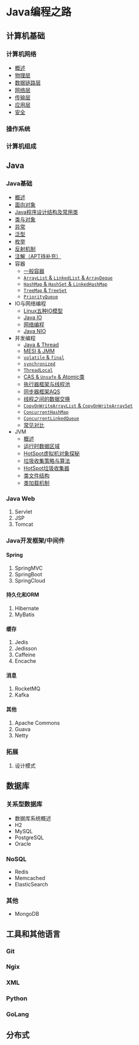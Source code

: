 # Java编程之路

## 计算机基础

### 计算机网络

- [概述](计算机基础/计算机网络/概述.md)
- [物理层](计算机基础/计算机网络/物理层.md)
- [数据链路层](计算机基础/计算机网络/数据链路层.md)
- [网络层](计算机基础/计算机网络/网络层.md)
- [传输层](计算机基础/计算机网络/传输层.md)
- [应用层](计算机基础/计算机网络/应用层.md)
- [安全](计算机基础/计算机网络/安全.md)

### 操作系统

### 计算机组成

## Java

### Java基础

- [概述](Java/Java基础/概述.md)
- [面向对象](Java/Java基础/面向对象.md)
- [Java程序设计结构及常用类](Java/Java基础/程序设计结构及常用类.md)
- [类与对象](Java/Java基础/类与对象.md)
- [异常](Java/Java基础/异常.md)
- [泛型](Java/Java基础/泛型.md)
- [枚举](Java/Java基础/枚举.md)
- [反射机制](Java/Java基础/反射机制.md)
- [注解（APT待补充）](Java/Java基础/注解.md)
- 容器
  - [一般容器](Java/Java基础/容器/一般容器.md)
  - [`ArrayList` & `LinkedList` & `ArrayDeque`](Java/Java基础/容器/ArrayList%20&%20LinkedList%20&%20ArrayDeque.md)
  - [`HashMap` & `HashSet` & `LinkedHashMap`](Java/Java基础/容器/HashMap%20&%20HashSet%20&%20LinkedHashMap.md)
  - [`TreeMap` & `TreeSet`](Java/Java基础/容器/TreeMap%20&%20TreeSet.md)
  - [`PriorityQueue`](Java/Java基础/容器/PriorityQueue.md)
- IO与网络编程
  - [Linux五种IO模型](Java/Java基础/IO与网络编程/Linux五种IO模型.md)
  - [Java IO](Java/Java基础/IO与网络编程/Java%20IO.md)
  - [网络编程](Java/Java基础/IO与网络编程/网络编程.md)
  - [Java NIO](Java/Java基础/IO与网络编程/Java%20NIO.md)
- 并发编程
  - [Java & Thread](Java/Java基础/并发编程/Java%20&%20Thread.md)
  - [MESI & JMM](Java/Java基础/并发编程/MESI%20&%20JMM.md)
  - [`volatile` & `final`](Java/Java基础/并发编程/volatile%20&%20final.md)
  - [`synchronized`](Java/Java基础/并发编程/synchronized.md)
  - [`ThreadLocal`](Java/Java基础/并发编程/ThreadLocal.md)
  - [CAS & `Unsafe` & Atomic类](Java/Java基础/并发编程/CAS%20&%20Unsafe%20&%20Atomic类.md)
  - [执行器框架与线程池](Java/Java基础/并发编程/执行器框架与线程池.md)
  - [同步器框架AQS](Java/Java基础/并发编程/同步器框架AQS.md)
  - [线程之间的数据交换](Java/Java基础/并发编程/线程之间的数据交换.md)
  - [`CopyOnWriteArrayList` & `CopyOnWriteArraySet`](Java/Java基础/并发编程/CopyOnWriteArrayList%20&%20CopyOnWriteArraySet.md)
  - [`ConcurrentHashMap`](Java/Java基础/并发编程/ConcurrentHashMap.md)
  - [`ConcurrentLinkedQueue`](Java/Java基础/并发编程/ConcurrentLinkedQueue.md)
  - [常见对比](Java/Java基础/并发编程/常见对比.md)
- JVM
  - [概述](Java/Java基础/JVM/概述.md)
  - [运行时数据区域](Java/Java基础/JVM/运行时数据区域.md)
  - [HotSpot虚拟机对象探秘](Java/Java基础/JVM/HotSpot虚拟机对象探秘.md)
  - [垃圾收集策略与算法](Java/Java基础/JVM/垃圾收集策略与算法.md)
  - [HotSpot垃圾收集器](Java/Java基础/JVM/HotSpot垃圾收集器.md)
  - [类文件结构](Java/Java基础/JVM/类文件结构.md)
  - [类加载机制](Java/Java基础/JVM/类加载机制.md)

### Java Web

1. Servlet
2. JSP
3. Tomcat

### Java开发框架/中间件

#### Spring

1. SpringMVC
2. SpringBoot
3. SpringCloud

#### 持久化和ORM

1. Hibernate
2. MyBatis

#### 缓存

1. Jedis
2. Jedisson
3. Caffeine
4. Encache

#### 消息

1. RocketMQ
2. Kafka

#### 其他

1. Apache Commons
2. Guava
3. Netty

### 拓展

1. 设计模式

## 数据库

### 关系型数据库

- 数据库系统概述
- H2
- MySQL
- PostgreSQL
- Oracle

### NoSQL

- Redis
- Memcached
- ElasticSearch

### 其他

- MongoDB

## 工具和其他语言

### Git

### Ngix

### XML

### Python

### GoLang

## 分布式
